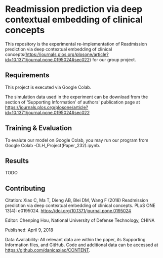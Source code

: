 
# Readmission prediction via deep contextual embedding of clinical concepts

This repository is the experimental re-implementation of Readmission prediction via deep contextual embedding of clinical concepts(https://journals.plos.org/plosone/article?id=10.1371/journal.pone.0195024#sec022) for our group project. 

## Requirements

This project is executed via Google Colab.

The simulation data used in the experiment can be download from the section of 'Supporting Information' of authors' publication page at https://journals.plos.org/plosone/article?id=10.1371/journal.pone.0195024#sec022


## Training & Evaluation

To evalute our model on Google Colab, you may run our program from Google Colab -DLH_Project(Paper_232).ipynb. 

## Results

TODO

## Contributing

Citation: Xiao C, Ma T, Dieng AB, Blei DM, Wang F (2018) Readmission prediction via deep contextual embedding of clinical concepts. PLoS ONE 13(4): e0195024. https://doi.org/10.1371/journal.pone.0195024

Editor: Chenping Hou, National University of Defense Technology, CHINA

Published: April 9, 2018

Data Availability: All relevant data are within the paper, its Supporting Information files, and GitHub. Code and additional data can be accessed at https://github.com/danicaxiao/CONTENT.
